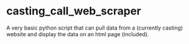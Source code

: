 # casting_call_web_scraper
A very basic python script that can pull data from a (currently casting) website and display the data on an html page (included). 
